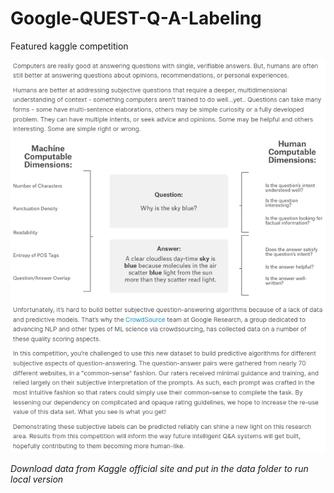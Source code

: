 # Google-QUEST-Q-A-Labeling
Featured kaggle competition

![](Google-Quest-Description.png)


_Download data from Kaggle official site and put in the data folder to run local version_
